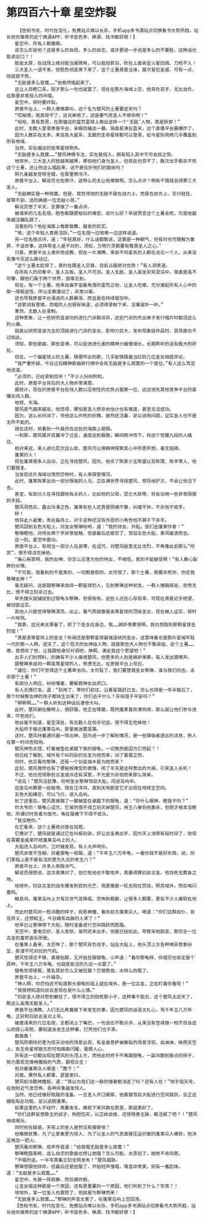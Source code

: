 # 第四百六十章 星空炸裂
        【告知书友，时代在变化，免费站点难以长存，手机app多书源站点切换看书大势所趋，站长给你推荐的这个换源APP，听书音色多、换源、找书都好使！】
       星空中，所有人都傻眼。
       该怎么形容他？这是多么的自信，多么的自恋，或许更进一步说是多么的不要脸，这种话也能说出口？！
       脸皮太厚，在战场上绝对能当盾牌用，可以抵挡箭羽，砍在上面肯定火星四溅，刀枪不入！
       三大圣人一语不发，但脸色彻底黑下来了，这个土著真是当诛，屡次冒犯圣威，可有一点，他就是不死。
       “无敌是多么寂寞……”他竟然唱起来了。
       这让人目瞪口呆，刚才那么一句也就罢了，现在在那片海域上空，他背负双手，无比自负，在那里非常投入的吟唱。
       星空中，顿时要炸裂。
       原兽平台上，一群人嗷嗷直叫，这个名为楚风的土著要逆天吗？
       “哎呦喂，我真受不了，这兄弟绝了，这是要气死圣人不偿命啊！”
       “哈哈，真有意思，在那偏远的蛮荒星球上竟出这样一个‘无敌’人物，真是妖邪！”
       此时，无数人登录原兽平台，亲眼目睹这一幕，简直是沸反盈天，这个直播平台要爆炸了。
       因为人数实在太多，来自各大星系，无数的生命星球都可以登录，如今星际网络几乎覆盖到所有地域。
       当然，实在偏远的低等星球例外。
       “无敌是多么寂寞……”楚风神情专注，实在是投入，颇有陷入其中不可自拔之势。
       地球外，三大圣人的脸越来越黑，哪怕他们身为圣人，但现在也受不了，数次出手都杀不死这个土著，还让他这么唱起来，这不是在折他们的面皮吗？
       阴九雀越发觉得坐蜡，在那里擦冷汗。
       原兽平台上，解说员也在擦汗，这特么的太让他难做啊，怎么点评？稍有不慎就会得罪三大圣人。
       “无敌确实是一种寂寞，但是，我觉得他的无敌不是在战力上，而是在自负上，言行轻狂，桀骜不驯，这的确是一位无敌小哥。”
       解说员憋了半天，总算做了一番点评。
       被请来的几名名宿，脸色都跟便秘似的难受，说什么好？早就预言这个土著会死，可是他越来越活蹦乱跳了。
       没看到吗？他在海面上载歌载舞，越发的欢实。
       “咳，这个年轻人真是活跃。”一位名宿一边咳嗽一边这样说道。
       另一位名宿点评，道：“年轻真好，什么话都敢说，这算是一种朝气，但有时也可理解为鲁莽，不谙世事，这样辱圣人是不对的，须知，万物万灵都要有敬畏圣人之心。”
       只是，原兽平台上谁听他说教，现在一片沸腾，来自不同星系的人都在谈论一个人，从来没有像今天这么躁动过。
       “这个土著太彪悍了，真的在跟圣人交锋，目前占据绝对优势！”有人调笑道。
       在所有人的印象中，圣人古板，圣人不可测，圣人无敌，圣人高坐天穹混沌中，简直是高不可攀，跟他们属于两个世界，很难见到。
       现在，有一个土著，他来自最宇宙最角落的蛮荒之地，让圣人吃瘪，充分激起所有人心中的那一缕叛逆性，所以全都激动了，异常兴奋。
       这也导致原兽平台涌进的人数暴涨，而且是在持续增加中。
       “这歌词有意境，而唱的人也很有味道，必须得录制下来，没事就听一听。”
       果然，无数人在录制。
       这种景象，让一些研究音波功的进化门派都诧异，这些门派的杰出弟子发行唱片时都没这么的火爆。
       就是以研究音波为主的顶级进化门派的圣女，影响力巨大，发布现象级作品时，其场面也不过如此。
       须知，那些歌曲、那些音律，可以促进进化者的精神力缓慢增长，长期聆听的话有极大的好处。
       现在，一个偏星球上的土著，随便哼出的歌，几乎能够跟最当红的几位圣女相提并论。
       “我严重怀疑，今日过后精神歌曲排行榜中会有无敌是多么寂寞的一个席位。”有人这么笃定地说道。
       “必须的，已经录制完毕！”不少人纷纷附和。
       此时，原兽平台背后的大人物非常满意。
       据统计，现在的原兽平台在线人数以压倒性的优势占据第一位，远远领先其他竞争平台的直播在线人数。
       地球，东海。
       楚风底气越来越足，他觉得，哪怕是圣人想杀他估计也有难度，甚至无法成功。
       因为，这么长时间了，凭他这么作死的折腾，居然还活着，足以说明问题，证实圣人也不是无所不能的。
       就在这时，他看到一叶扁舟在远处的海面上窥探。
       一刹那，楚风展开双翼冲了过去，速度达到极致，瞬间俯冲而下，将这个觉醒九段的人擒住。
       相对来说，来人进化层次这么低，楚风可以用精神探索其心中所思所想，毫无阻碍。
       蓬莱的人！
       现在蓬莱很多人出动，正在寻找楚风，因为，他杀了陈家少主陈盛以及陈璞、陈丰等人，他们要报复。
       当发现这片海域动荡而恐怖时，有人来探查情况。
       此时，蓬莱陈家出动一部分很强的人马，正在满世界寻找楚风，想将他铲灭，不会让他活下去。
       甚至，有部分人在寻找跟他有关的人，比如他的父母，昆仑大妖等，将会动用一些非常阴狠的手段。
       楚风洞悉后，露出冷漠之色，蓬莱有些人还真是阴魂不算，纠缠不休，不杀他不收手。
       砰！
       他将此人敲晕，丢在扁舟上，对于这种还没有作恶的小角色他不屑于下杀手。
       楚风回到五色大船上，对圣女黎琳吩咐，道：“我的侍女，开船，我们去蓬莱作客！”
       黎琳瞪他，对侍女两个字非常抵触，但是最后还是忍了，驾驭五色大船，乘风破浪而去。
       这一刻，星空中震动。
       原兽平台上，有相当一部分人在哀嚎，在诅咒，对楚风敌意无比浓烈，不再像此前那么“欣赏”，恨不得活吃掉他。
       “痛心疾首啊，我的女神，你怎么沦落为他的侍女，不相信，真的不能接受啊！”有人撕心裂肺的长嚎。
       “不可能，我看到的不是真的，一切都是假的。太可恨了，那个土著，我要杀死你，你还我黎琳女神！”
       毫无疑问，这是跟黎琳来自同一颗星球的人，见到黎琳这种状态，一群人捶胸顿足，悲愤无比，恨不得立刻杀过去。
       早先镜头就捕捉到过银龟与黎琳，但很匆匆，这些人还在心存侥幸，可现在真是近乎绝望，被彻底证实。
       其他人只是觉得黎琳漂亮，出尘，看气质就像是高等星球的顶级圣女，现在被人证实，顿时一片哗然。
       “我靠，这兄弟太孽畜了，抓了个圣女在身边，我……嫉妒羡慕恨啊，我也想跑到那颗星球去狩猎！”
       “真是高等星球上的圣女？听闻还是那颗星球最强道统的圣女，这意味着也是那片星域年轻一代的第一人啊。逆天了，这个层次的女神级人物，就是那些大人物也不敢染指，这个土著……嗷，我想杀了他，让我跟他身份对调吧，神啊，满足我这个愿望吧！”
       出乎人们的预料，的确有不少人痛恨楚风，但更多的人则是嫉妒羡慕，有人发出狼嚎声。
       跟黎琳来自同一颗高等星球的人，愤懑无比，在原兽平台上号召。
       “诸位，你们不觉得这个土著卑劣吗，太可耻了，我们要营救圣女黎琳，谁与我们同去，击杀那个土著！”
       有部分人响应，纷纷嚷着，要解救神女出虎口。
       有人无情打击，道：“别闹了，等你们前往，沿着星路赶过去，怎么也得是一年半载后了，那个时候黎女神的孩子都快生出来了，你们去干什么？庆祝母子平安吗？”
       “啊啊啊……”一群人听到这种话后凄惨大叫。
       此时，楚风躺在藤椅上，很舒服，他正在琢磨，既然蓬莱喜欢凑热闹，那么就让他们参与进来，吓死他们。
       他丝毫不知道，星空深处，有无数人在咬牙切齿，恨不得生吃掉他！
       大船终于接近蓬莱岛屿，那里被迷雾笼罩。
       这时，楚风持着通讯器一阵出神，因为进一步了解到情况，是一些降临者透出的消息，熟人在第一时间告知他。
       楚风神色古怪，盯着被垫在桌腿下面的银龟，一切竟然是因为它而起？！
       他已经了解到，域外有个叫钧驮的古圣为他而来，动了雷霆之怒。
       同时，他又看向黎琳，还有一个剑圣端木是为她而来？
       此刻，楚风竟然也有了便秘般难受的表情，闹了半天是这样惹出的大祸，引来圣人杀机！
       不过，他也觉得那些古圣或许还有深意，不光是为杀他而来那么简单。
       “进岛！”楚风没犹豫，吩咐圣女黎琳驾驭大船，闯进岛屿中。
       这座岛屿算是一处秘境，隐在汪洋间，直到天地剧变它才出现在地球主空间。
       五色大船横空，可以飞行，进入岛屿。
       到了这里后，楚风直接踹了一脚被垫在桌腿下的银龟，道：“你什么眼神，瞪我干吗？”
       你大爷的！银龟心诅咒，它虽然恨不得立刻灭掉楚风，用王八拳将他轰杀，但刚才根本没瞪他，所谓识时务者为俊杰，龟在屋檐下不得不低头。
       “我没瞪你。”
       在它看来，这个土著绝对是在找茬。
       它猜对了，楚风就是通过它在叫板钧驮，好让古圣再出手，因为天上消停有段时间了，他现在需要圣威来吓唬蓬莱岛屿上的人。
       大船进入岛屿内，立时被发现，有人大声呵斥。
       楚风非常不含糊，对着银龟一顿踹，道：“千年王八万年龟，一看你就不是好东西，说，你们家祖上是不是有活的更为久远的老王八？”
       原兽平台上，许多人倒吸冷气。
       解说员很想说，这次真猜对了，但打死他也不敢吱声，真要得罪钧驮古圣，他将死无葬身之地。
       地球外，钧驮古圣的战车爆发刺目的光芒，简直像是一轮太阳在焚烧，照亮域外，而后电闪雷鸣。
       瞬息间，蓬莱岛屿上方有灭世气息降临，恐怖到极巅，让很多人颤栗，更有不少人瘫软在地上。
       而此时楚风则一脸冷酷的样子，宛若神魔，看向前方蓬莱众人，喝道：“你们这群奴仆，背信弃义，还想弑主，今日嫡系血脉的人来了！”
       他早已让黎琳停下大船，随时准备进行空间跳跃而跑路。
       天空中，雷电交织，圣人发怒，虽然还未出手，但是已经如此，导致天地剧变，那完全一位古圣的喜怒哀乐所致。
       在蓬莱人看来，太恐怖了，那个楚风背负双手，站在大船上，他头顶上方各种神异景象纷呈，弥漫不可对抗的气机。
       楚风觉得还不够，直接抬脚，又开始狂踹银龟，小声道：“看你那龟样，你祖宗也肯定是个孬种，千年王八万年龟，也就是能活的久远一点罢了。”
       银龟觉得很冤，莫名其妙怎么又被狂踹？它很憋屈，太特么的冤了。
       原兽平台上，一片噪杂。
       “神人啊，你恐怕还不知道那头银龟的祖上就在域外，是一位古圣，正在盯着你看呢！”
       “我很想知道钧驮古圣现在是什么心情。”
       “钧驮圣人绝对怒到癫狂了，恨不得立刻拍死那小子，这种事不能忍，这个楚风太逆天了，敢这么奚落无敌圣人。”
       原兽平台沸腾，人们无比希冀接下来发生的事，因为楚风的话语太扎心，骂千年王八万年龟，正好和钧驮古圣对上号。
       被邀请来的几位名宿，全都闭上了嘴巴，一句话也不敢点评，从来没有觉得做一档节目会这么的提心吊胆，要知道会发生这种事，打死他们也不来。
       轰轰轰！
       楚风所期待的更为惊天动地的场景出现，有金身菩萨被撕裂的场景浮现，血淋淋，映照天空上，有生命星球毁灭的可怕画面闪耀，震慑人心。
       所有这一切都出现在楚风的头顶上方，而他此时终于不再踹银龟，一副冷酷到极点的样子，努力展现无情神魔般的气质，藐视众生！
       他对着蓬莱众人喝道：“跪下！”
       对面，果然有人颤栗，瑟瑟发抖。
       楚风如冷酷神魔般，道：“真以为我们这一脉的强者都消逝了吗？还有人在！”他手指天穹，在他附近气息恐怖，各种异象越发惊人。
       当然，他已经做好跑路的准备，一旦圣人开口揭穿，他直接驾驭大船进行空间跳跃，反正这艘船有此功能，足以逃脱蓬莱。
       如果这里的人不经吓，真要发毛，瘫软下来并跪在那里，那就美妙了。
       “你们这群妄想欺主的奴才，狗胆包天，以正统自居，还想残害主脉，都活腻了吧？！”楚风继续喝斥。
       同时他在疑惑，天穹上的圣人居然没有揭穿他？
       他略微犹豫，为了让景象更为惊人，为了以圣人的气息直接压迫对面的蓬莱众人瘫软，他决定再加一把火。
       楚风看向黎琳，低声传音道：“给我唱无敌是多么寂寞！”
       黎琳瞪圆美眸，这么自恋的歌曲也想让她唱？怎么可能，太恶俗了，她绝不肯同意。
       “不唱的话，一半写真集立刻全网发布！”楚风威胁。
       黎琳想跟他拼命，但最后还是屈服了，开始轻声慢唱，嗓音非常美，别有一番韵味，道：“无敌是多么寂寞……”
       星空中，先是一阵寂静，而后爆炸般。
       让圣女唱这种歌是一个原因，还有更重要的一个原因，他们听到了什么？写真？！
       地球外，某一位圣人也震怒了，他就是为黎琳而来！
       “无敌是多么寂寞……”黎琳的声音太美了，在蓬莱岛屿上空回荡。
       【告知书友，时代在变化，免费站点难以长存，手机app多书源站点切换看书大势所趋，站长给你推荐的这个换源APP，听书音色多、换源、找书都好使！】